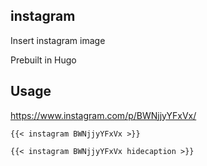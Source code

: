 ## instagram

Insert instagram image

Prebuilt in Hugo

## Usage

https://www.instagram.com/p/BWNjjyYFxVx/


```
{{< instagram BWNjjyYFxVx >}}

{{< instagram BWNjjyYFxVx hidecaption >}}
```
